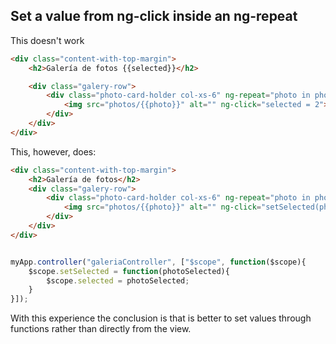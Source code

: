 ## Set a value from ng-click inside an ng-repeat

This doesn't work
```html
<div class="content-with-top-margin">
    <h2>Galería de fotos {{selected}}</h2>

    <div class="galery-row">
        <div class="photo-card-holder col-xs-6" ng-repeat="photo in photos">
            <img src="photos/{{photo}}" alt="" ng-click="selected = 2">
        </div>
    </div>
</div>
```

This, however, does:

```html
<div class="content-with-top-margin">
    <h2>Galería de fotos</h2>
    <div class="galery-row">
        <div class="photo-card-holder col-xs-6" ng-repeat="photo in photos">
            <img src="photos/{{photo}}" alt="" ng-click="setSelected(photo)">
        </div>
    </div>
</div>
```

```js

myApp.controller("galeriaController", ["$scope", function($scope){
    $scope.setSelected = function(photoSelected){
        $scope.selected = photoSelected;
    }
}]);
```

With this experience the conclusion is that is better to set values through 
functions rather than directly from the view.
